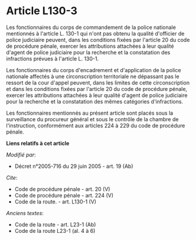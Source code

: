 # Article L130-3

Les fonctionnaires du corps de commandement de la police nationale mentionnés à l'article L. 130-1 qui n'ont pas obtenu la
qualité d'officier de police judiciaire peuvent, dans les conditions fixées par l'article 20 du code de procédure pénale,
exercer les attributions attachées à leur qualité d'agent de police judiciaire pour la recherche et la constatation des
infractions prévues à l'article L. 130-1. 

Les fonctionnaires du corps d'encadrement et d'application de la police nationale affectés à une circonscription territoriale
ne dépassant pas le ressort de la cour d'appel peuvent, dans les limites de cette circonscription et dans les conditions
fixées par l'article 20 du code de procédure pénale, exercer les attributions attachées à leur qualité d'agent de police
judiciaire pour la recherche et la constatation des mêmes catégories d'infractions. 

Les fonctionnaires mentionnés au présent article sont placés sous la surveillance du procureur général et sous le contrôle de
la chambre de l'instruction, conformément aux articles 224 à 229 du code de procédure pénale.

**Liens relatifs à cet article**

_Modifié par_:

  - Décret n°2005-716 du 29 juin 2005 - art. 19 (Ab)

_Cite_:

  - Code de procédure pénale - art. 20 (V)
  - Code de procédure pénale - art. 224 (V)
  - Code de la route. - art. L130-1 (V)

_Anciens textes_:

  - Code de la route - art. L23-1 (Ab)
  - Code de la route L23-1 (al. 4 à 6)
